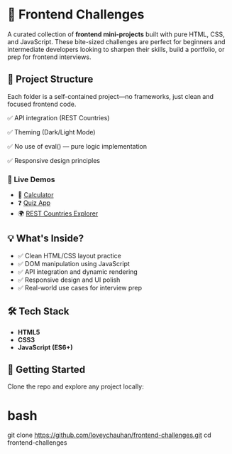 # 🚀 Frontend Challenges

A curated collection of **frontend mini-projects** built with pure HTML, CSS, and JavaScript. These bite-sized challenges are perfect for beginners and intermediate developers looking to sharpen their skills, build a portfolio, or prep for frontend interviews.

## 📁 Project Structure

Each folder is a self-contained project—no frameworks, just clean and focused frontend code.

✅ API integration (REST Countries)

✅ Theming (Dark/Light Mode)

✅ No use of eval() — pure logic implementation

✅ Responsive design principles


### 🔗 Live Demos

- 🧮 [Calculator](https://simpli-coding-calculator.netlify.app/)
- ❓ [Quiz App](https://simpli-coding-quiz-app.netlify.app/)
- 🌍 [REST Countries Explorer](https://simplicoding-rest-countries.netlify.app/) 

## 💡 What's Inside?

- ✅ Clean HTML/CSS layout practice  
- ✅ DOM manipulation using JavaScript  
- ✅ API integration and dynamic rendering  
- ✅ Responsive design and UI polish  
- ✅ Real-world use cases for interview prep

## 🛠️ Tech Stack

- **HTML5**  
- **CSS3**  
- **JavaScript (ES6+)**

## 🧰 Getting Started

Clone the repo and explore any project locally:

# bash
git clone https://github.com/loveychauhan/frontend-challenges.git
cd frontend-challenges

